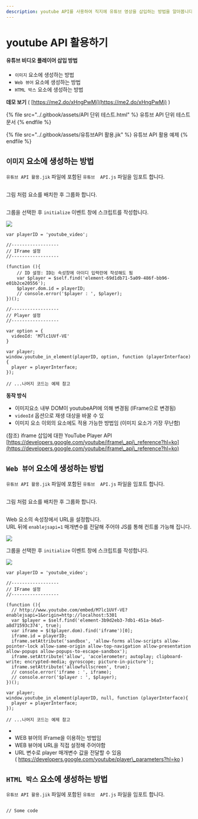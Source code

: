 ```yaml
---
description: youtube API를 사용하여 직지에 유튜브 영상을 삽입하는 방법을 알아봅니다.
---
```


# youtube API 활용하기

#### 유튜브 비디오 플레이어 삽입   방법

* `이미지` 요소에 생성하는 방법
* `Web 뷰어` 요소에 생성하는 방법
* `HTML 박스` 요소에 생성하는 방법



**데모 보기** ( [https://me2.do/xHngPwMi](https://me2.do/xHngPwMi) )

{% file src="../.gitbook/assets/API 단위 테스트.html" %}
유튜브 API 단위 테스트  문서&#x20;
{% endfile %}

{% file src="../.gitbook/assets/유튜브API 활용.jik" %}
유튜브 API 활용 예제
{% endfile %}

## `이미지` 요소에 생성하는 방법

`유튜브 API 활용.jik` 파일에 포함된 `유튜브  API.js` 파일을 임포트 합니다.

<img src="../.gitbook/assets/image (4).png" alt="" data-size="original"><img src="../.gitbook/assets/image (6).png" alt="" data-size="original">

그림 처럼 요소를 배치한 후 그룹화 합니다.

<figure><img src="../.gitbook/assets/image (8).png" alt=""><figcaption></figcaption></figure>

그룹을 선택한 후 `initialize` 이벤트 창에 스크립트를 작성합니다.

![](<../.gitbook/assets/image (7).png>)

```
var playerID = 'youtube_video';

//------------------
// IFrame 설정
//------------------

(function (){
    // ID 설정: ID는 속성창에 아이디 입력란에 작성해도 됨
    var $player = $self.find('element-69d1db71-5a09-486f-bb96-e01b2ce20556');
    $player.dom.id = playerID;
    // console.error('$player : ', $player);
})();

//------------------
// Player 설정
//------------------

var option = {
  videoId: 'M7lc1UVf-VE'
}

var player;
window.youtube_in_element(playerID, option, function (playerInterface){
  player = playerInterface;
});

// ...나머지 코드는 예제 참고
```

**동작 방식**

* 이미지요소 내부 DOM이 youtubeAPI에 의해 변경됨 (IFrame으로 변경됨)
* `videoId` 옵션으로 재생 대상을 바꿀 수 있
* 이미지 요소 이외의 요소에도 적용 가능한 방법임 (이미지 요소가 가장 무난함)

(참조) iframe 삽입에 대한 YouTube Player API [https://developers.google.com/youtube/iframe\_api\_reference?hl=ko](https://developers.google.com/youtube/iframe\_api\_reference?hl=ko)

## `Web 뷰어` 요소에 생성하는 방법&#x20;

`유튜브 API 활용.jik` 파일에 포함된 `유튜브  API.js` 파일을 임포트 합니다.

<img src="../.gitbook/assets/image (4).png" alt="" data-size="original"><img src="../.gitbook/assets/image (6).png" alt="" data-size="original">

그림 처럼 요소를 배치한 후 그룹화 합니다.

<figure><img src="../.gitbook/assets/image.png" alt=""><figcaption></figcaption></figure>

Web 요소의 속성창에서 URL을 설정합니다.\
URL 뒤에 `enablejsapi=1` 매개변수를 전달해 주어야 JS를 통해 컨트롤 가능해 집니다.

![](<../.gitbook/assets/image (5).png>)

그룹을 선택한 후 `initialize` 이벤트 창에 스크립트를 작성합니다.

![](<../.gitbook/assets/image (7).png>)

```
var playerID = 'youtube_video';

//------------------
// IFrame 설정
//------------------

(function (){
  // http://www.youtube.com/embed/M7lc1UVf-VE?enablejsapi=1&origin=http://localhost:5301
  var $player = $self.find('element-3b9d2eb3-7db1-451a-b6a5-a8d71593c374', true);
  var iframe = $($player.dom).find('iframe')[0];
  iframe.id = playerID;
  iframe.setAttribute('sandbox', 'allow-forms allow-scripts allow-pointer-lock allow-same-origin allow-top-navigation allow-presentation allow-popups allow-popups-to-escape-sandbox');
  iframe.setAttribute('allow', 'accelerometer; autoplay; clipboard-write; encrypted-media; gyroscope; picture-in-picture');
  iframe.setAttribute('allowfullscreen', true);
  // console.error('iframe : ', iframe);
  // console.error('$player : ', $player);
})();

var player;
window.youtube_in_element(playerID, null, function (playerInterface){
  player = playerInterface;
});

// ...나머지 코드는 예제 참고
```

*
* WEB 뷰어의 IFrame을 이용하는 방법임
* WEB 뷰어에 URL을 직접 설정해 주어야함
* URL 변수로 player 매개변수 값을 전달할 수 있음\
  ( https://developers.google.com/youtube/player\_parameters?hl=ko )

## `HTML 박스` 요소에 생성하는 방법

`유튜브 API 활용.jik` 파일에 포함된 `유튜브  API.js` 파일을 임포트 합니다.

<img src="../.gitbook/assets/image (4).png" alt="" data-size="original"><img src="../.gitbook/assets/image (6).png" alt="" data-size="original">

```
// Some code
```
